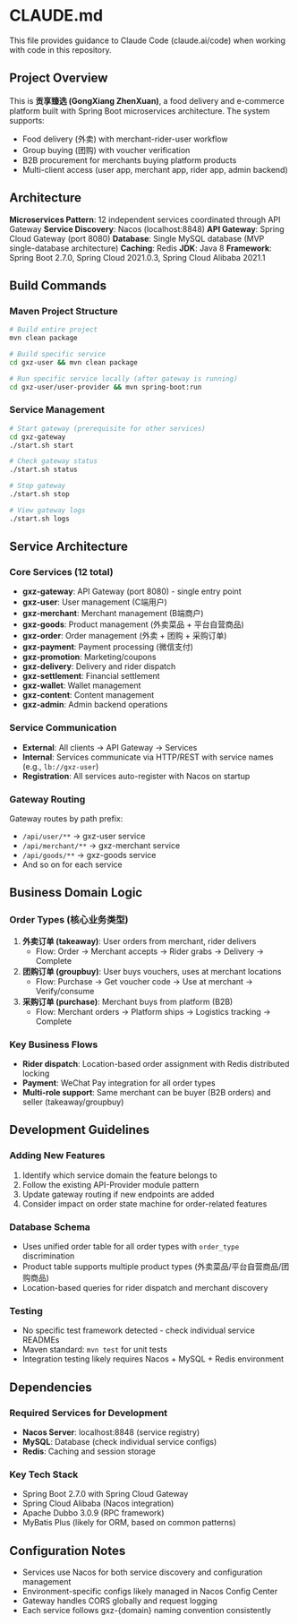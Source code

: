 # CLAUDE.md

This file provides guidance to Claude Code (claude.ai/code) when working with code in this repository.

## Project Overview

This is **贡享臻选 (GongXiang ZhenXuan)**, a food delivery and e-commerce platform built with Spring Boot microservices architecture. The system supports:
- Food delivery (外卖) with merchant-rider-user workflow
- Group buying (团购) with voucher verification
- B2B procurement for merchants buying platform products
- Multi-client access (user app, merchant app, rider app, admin backend)

## Architecture

**Microservices Pattern**: 12 independent services coordinated through API Gateway
**Service Discovery**: Nacos (localhost:8848)
**API Gateway**: Spring Cloud Gateway (port 8080)
**Database**: Single MySQL database (MVP single-database architecture)
**Caching**: Redis
**JDK**: Java 8
**Framework**: Spring Boot 2.7.0, Spring Cloud 2021.0.3, Spring Cloud Alibaba 2021.1

## Build Commands

### Maven Project Structure
```bash
# Build entire project
mvn clean package

# Build specific service
cd gxz-user && mvn clean package

# Run specific service locally (after gateway is running)
cd gxz-user/user-provider && mvn spring-boot:run
```

### Service Management
```bash
# Start gateway (prerequisite for other services)
cd gxz-gateway
./start.sh start

# Check gateway status
./start.sh status

# Stop gateway
./start.sh stop

# View gateway logs
./start.sh logs
```

## Service Architecture

### Core Services (12 total)
- **gxz-gateway**: API Gateway (port 8080) - single entry point
- **gxz-user**: User management (C端用户)
- **gxz-merchant**: Merchant management (B端商户)
- **gxz-goods**: Product management (外卖菜品 + 平台自营商品)
- **gxz-order**: Order management (外卖 + 团购 + 采购订单)
- **gxz-payment**: Payment processing (微信支付)
- **gxz-promotion**: Marketing/coupons
- **gxz-delivery**: Delivery and rider dispatch
- **gxz-settlement**: Financial settlement
- **gxz-wallet**: Wallet management
- **gxz-content**: Content management
- **gxz-admin**: Admin backend operations

### Service Communication
- **External**: All clients → API Gateway → Services
- **Internal**: Services communicate via HTTP/REST with service names (e.g., `lb://gxz-user`)
- **Registration**: All services auto-register with Nacos on startup

### Gateway Routing
Gateway routes by path prefix:
- `/api/user/**` → gxz-user service
- `/api/merchant/**` → gxz-merchant service  
- `/api/goods/**` → gxz-goods service
- And so on for each service

## Business Domain Logic

### Order Types (核心业务类型)
1. **外卖订单 (takeaway)**: User orders from merchant, rider delivers
   - Flow: Order → Merchant accepts → Rider grabs → Delivery → Complete
2. **团购订单 (groupbuy)**: User buys vouchers, uses at merchant locations
   - Flow: Purchase → Get voucher code → Use at merchant → Verify/consume
3. **采购订单 (purchase)**: Merchant buys from platform (B2B)
   - Flow: Merchant orders → Platform ships → Logistics tracking → Complete

### Key Business Flows
- **Rider dispatch**: Location-based order assignment with Redis distributed locking
- **Payment**: WeChat Pay integration for all order types
- **Multi-role support**: Same merchant can be buyer (B2B orders) and seller (takeaway/groupbuy)

## Development Guidelines

### Adding New Features
1. Identify which service domain the feature belongs to
2. Follow the existing API-Provider module pattern
3. Update gateway routing if new endpoints are added
4. Consider impact on order state machine for order-related features

### Database Schema
- Uses unified order table for all order types with `order_type` discrimination
- Product table supports multiple product types (外卖菜品/平台自营商品/团购商品)
- Location-based queries for rider dispatch and merchant discovery

### Testing
- No specific test framework detected - check individual service READMEs
- Maven standard: `mvn test` for unit tests
- Integration testing likely requires Nacos + MySQL + Redis environment

## Dependencies

### Required Services for Development
- **Nacos Server**: localhost:8848 (service registry)
- **MySQL**: Database (check individual service configs)
- **Redis**: Caching and session storage

### Key Tech Stack
- Spring Boot 2.7.0 with Spring Cloud Gateway
- Spring Cloud Alibaba (Nacos integration)
- Apache Dubbo 3.0.9 (RPC framework)
- MyBatis Plus (likely for ORM, based on common patterns)

## Configuration Notes

- Services use Nacos for both service discovery and configuration management
- Environment-specific configs likely managed in Nacos Config Center
- Gateway handles CORS globally and request logging
- Each service follows gxz-{domain} naming convention consistently